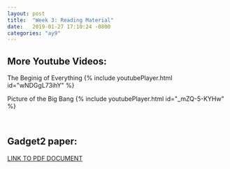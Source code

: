 ```yaml
---
layout: post
title:  "Week 3: Reading Material"
date:   2019-01-27 17:10:24 -0800
categories: "ay9"
---
```


## More Youtube Videos:

The Beginig of Everything
{% include youtubePlayer.html id="wNDGgL73ihY" %}

Picture of the Big Bang
{% include youtubePlayer.html id="_mZQ-5-KYHw" %}

<br>

## Gadget2 paper:


[ LINK TO PDF DOCUMENT ]( https://wwwmpa.mpa-garching.mpg.de/gadget/gadget2-paper.pdf )
